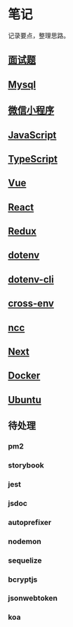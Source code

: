 # 笔记

记录要点，整理思路。

## [面试题](/note/interview)

## [Mysql](/note/mysql)

## [微信小程序](/note/weapp)

## [JavaScript](/note/javascript)

## [TypeScript](/note/typescript)

## [Vue](/note/vue)

## [React](/note/react)

## [Redux](/note/redux)

## [dotenv](/note/dotenv)

## [dotenv-cli](/note/dotenv-cli)

## [cross-env](/note/cross-env)

## [ncc](/note/ncc)

## [Next](/note/next)

## [Docker](/note/docker)

## [Ubuntu](/note/ubuntu)

## 待处理

### pm2

### storybook

### jest

### jsdoc

### autoprefixer

### nodemon

### sequelize

### bcryptjs

### jsonwebtoken

### koa
